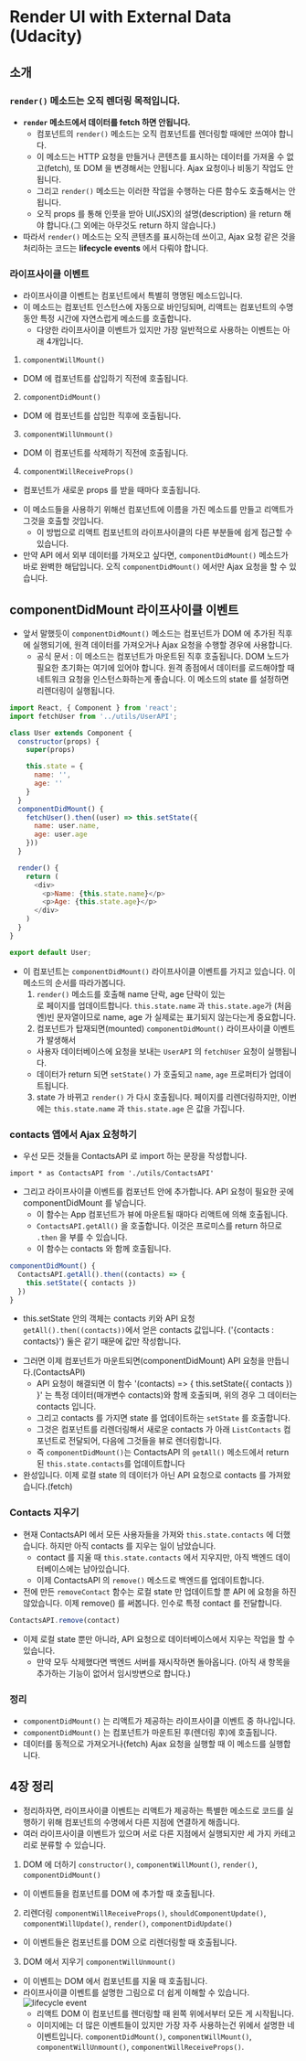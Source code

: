 # Render UI with External Data (Udacity)
## 소개
### `render()` 메소드는 오직 렌더링 목적입니다.
- **`render` 메소드에서 데이터를 fetch 하면 안됩니다.**
  + 컴포넌트의 `render()` 메소드는 오직 컴포넌트를 렌더링할 때에만 쓰여야 합니다.
  + 이 메소드는 HTTP 요청을 만들거나 콘텐츠를 표시하는 데이터를 가져올 수 없고(fetch), 또 DOM 을 변경해서는 안됩니다. Ajax 요청이나 비동기 작업도 안됩니다.
  + 그리고 `render()` 메소드는 이러한 작업을 수행하는 다른 함수도 호출해서는 안됩니다.
  + 오직 props 를 통해 인풋을 받아 UI(JSX)의 설명(description) 을 return 해야 합니다.(그 외에는 아무것도 return 하지 않습니다.)
- 따라서 `render()` 메소드는 오직 콘텐츠를 표시하는데 쓰이고, Ajax 요청 같은 것을 처리하는 코드는 **lifecycle events** 에서 다뤄야 합니다.
### 라이프사이클 이벤트
- 라이프사이클 이벤트는 컴포넌트에서 특별히 명명된 메소드입니다.
- 이 메소드는 컴포넌트 인스턴스에 자동으로 바인딩되며, 리액트는 컴포넌트의 수명동안 특정 시간에 자연스럽게 메소드를 호출합니다.
  + 다양한 라이프사이클 이벤트가 있지만 가장 일반적으로 사용하는 이벤트는 아래 4개입니다.
1. `componentWillMount()`
  + DOM 에 컴포넌트를 삽입하기 직전에 호출됩니다.
2. `componentDidMount()`
  + DOM 에 컴포넌트를 삽입한 직후에 호출됩니다.
3. `componentWillUnmount()`
  + DOM 이 컴포넌트를 삭제하기 직전에 호출됩니다.
4. `componentWillReceiveProps()`
  + 컴포넌트가 새로운 props 를 받을 때마다 호출됩니다.
- 이 메소드들을 사용하기 위해선 컴포넌트에 이름을 가진 메소드를 만들고 리액트가 그것을 호출할 것입니다.
  + 이 방법으로 리액트 컴포넌트의 라이프사이클의 다른 부분들에 쉽게 접근할 수 있습니다.
- 만약 API 에서 외부 데이터를 가져오고 싶다면, `componentDidMount()` 메소드가 바로 완벽한 해답입니다. 오직 `componentDidMount()` 에서만 Ajax 요청을 할 수 있습니다.

## componentDidMount 라이프사이클 이벤트
- 앞서 말했듯이 `componentDidMount()` 메소드는 컴포넌트가 DOM 에 추가된 직후에 실행되기에, 원격 데이터를 가져오거나 Ajax 요청을 수행할 경우에 사용합니다.
  + 공식 문서 : 이 메소드는 컴포넌트가 마운트된 직후 호출됩니다. DOM 노드가 필요한 초기화는 여기에 있어야 합니다. 원격 종점에서 데이터를 로드해야할 때 네트워크 요청을 인스턴스화하는게 좋습니다. 이 메소드의 state 를 설정하면 리렌더링이 실행됩니다.
```javascript
import React, { Component } from 'react';
import fetchUser from '../utils/UserAPI';

class User extends Component {
  constructor(props) {
    super(props)

    this.state = {
      name: '',
      age: ''
    }
  }
  componentDidMount() {
    fetchUser().then((user) => this.setState({
      name: user.name,
      age: user.age
    }))
  }

  render() {
    return (
      <div>
        <p>Name: {this.state.name}</p>
        <p>Age: {this.state.age}</p>
      </div>
    )
  }
}

export default User;
```
- 이 컴포넌트는 `componentDidMount()` 라이프사이클 이벤트를 가지고 있습니다. 이 메소드의 순서를 따라가봅니다.
  1. `render()` 메소드를 호출해 name 단락, age 단락이 있는 <div> 로 페이지를 업데이트합니다. `this.state.name` 과 `this.state.age`가 (처음엔)빈 문자열이므로 name, age 가 실제로는 표기되지 않는다는게 중요합니다.
  2. 컴포넌트가 탑재되면(mounted) `componentDidMount()` 라이프사이클 이벤트가 발생해서
    + 사용자 데이터베이스에 요청을 보내는 `UserAPI` 의 `fetchUser` 요청이 실행됩니다.
    + 데이터가 return 되면 `setState()` 가 호출되고 `name`, `age` 프로퍼티가 업데이트됩니다.
  3. state 가 바뀌고 `render()` 가 다시 호출됩니다. 페이지를 리렌더링하지만, 이번에는 `this.state.name` 과 `this.state.age` 은 값을 가집니다.
### contacts 앱에서 Ajax 요청하기
- 우선 모든 것들을 ContactsAPI 로 import 하는 문장을 작성합니다.
```
import * as ContactsAPI from './utils/ContactsAPI'
```
- 그리고 라이프사이클 이벤트를 컴포넌트 안에 추가합니다. API 요청이 필요한 곳에 componentDidMount 를 넣습니다.
  + 이 함수는 App 컴포넌트가 뷰에 마운트될 때마다 리액트에 의해 호출됩니다.
  + `ContactsAPI.getAll()` 을 호출합니다. 이것은 프로미스를 return 하므로 `.then` 을 부를 수 있습니다.
  + 이 함수는 contacts 와 함께 호출됩니다.
```javascript
componentDidMount() {
  ContactsAPI.getAll().then((contacts) => {
    this.setState({ contacts })
  })
}
```
  + this.setState 안의 객체는 contacts 키와 API 요청 `getAll().then((contacts))`에서 얻은 contacts 값입니다. ('{contacts : contacts}') 둘은 같기 때문에 값만 작성합니다.
- 그러면 이제 컴포넌트가 마운트되면(componentDidMount) API 요청을 만듭니다.(ContactsAPI)
  + API 요청이 해결되면 이 함수 '(contacts) => { this.setState({ contacts }) }' 는 특정 데이터(매개변수 contacts)와 함께 호출되며, 위의 경우 그 데이터는 contacts 입니다.
  + 그리고 contacts 를 가지면 state 를 업데이트하는 `setState` 를 호출합니다.
  + 그것은 컴포넌트를 리렌더링해서 새로운 contacts 가 아래 `ListContacts` 컴포넌트로 전달되어, 다음에 그것들을 뷰로 렌더링합니다.
  + 즉 `componentDidMount()`는 ContactsAPI 의 `getAll()` 메소드에서 return 된 `this.state.contacts`를 업데이트합니다
- 완성입니다. 이제 로컬 state 의 데이터가 아닌 API 요청으로 contacts 를 가져왔습니다.(fetch)
### Contacts 지우기
- 현재 ContactsAPI 에서 모든 사용자들을 가져와 `this.state.contacts` 에 더했습니다. 하지만 아직 contacts 를 지우는 일이 남았습니다.
  + contact 를 지울 때 `this.state.contacts` 에서 지우지만, 아직 백엔드 데이터베이스에는 남아있습니다.
  + 이제 ContactsAPI 의 `remove()` 메소드로 백엔드를 업데이트합니다.
- 전에 만든 `removeContact` 함수는 로컬 state 만 업데이트할 뿐 API 에 요청을 하진 않았습니다. 이제 remove() 를 써봅니다. 인수로 특정 contact 를 전달합니다.
```javascript
ContactsAPI.remove(contact)
```
- 이제 로컬 state 뿐만 아니라, API 요청으로 데이터베이스에서 지우는 작업을 할 수 있습니다.
  + 만약 모두 삭제했다면 백엔드 서버를 재시작하면 돌아옵니다. (아직 새 항목을 추가하는 기능이 없어서 임시방변으로 합니다.)
### 정리
- `componentDidMount()` 는 리액트가 제공하는 라이프사이클 이벤트 중 하나입니다.
- `componentDidMount()` 는 컴포넌트가 마운트된 후(렌더링 후)에 호출됩니다.
- 데이터를 동적으로 가져오거나(fetch) Ajax 요청을 실행할 때 이 메소드를 실행합니다.

## 4장 정리
- 정리하자면, 라이프사이클 이벤트는 리액트가 제공하는 특별한 메소드로 코드를 실행하기 위해 컴포넌트의 수명에서 다른 지점에 연결하게 해줍니다.
- 여러 라이프사이클 이벤트가 있으며 서로 다른 지점에서 실행되지만 세 가지 카테고리로 분류할 수 있습니다.
1. DOM 에 더하기
`constructor()`, `componentWillMount()`, `render()`, `componentDidMount()`
  - 이 이벤트들을 컴포넌트를 DOM 에 추가할 때 호출됩니다.
2. 리렌더링
`componentWillReceiveProps()`, `shouldComponentUpdate()`, `componentWillUpdate()`, `render()`, `componentDidUpdate()`
  - 이 이벤트들은 컴포넌트를 DOM 으로 리렌더링할 때 호출됩니다.
3. DOM 에서 지우기
`componentWillUnmount()`
  - 이 이벤트는 DOM 에서 컴포넌트를 지울 때 호출됩니다.
- 라이프사이클 이벤트를 설명한 그림으로 더 쉽게 이해할 수 있습니다.
![lifecycle event](https://github.com/chinsanchung/Today-I-Learned/blob/master/Front-End_Nanodegree/ch05_React/image/04_lifecycle.png)
  + 리액트 DOM 이 컴포넌트를 렌더링할 때 왼쪽 위에서부터 모든 게 시작됩니다.
  + 이미지에는 더 많은 이벤트들이 있지만 가장 자주 사용하는건 위에서 설명한 네 이벤트입니다. `componentDidMount()`, `componentWillMount()`, `componentWillUnmount()`, `componentWillReceiveProps()`.
